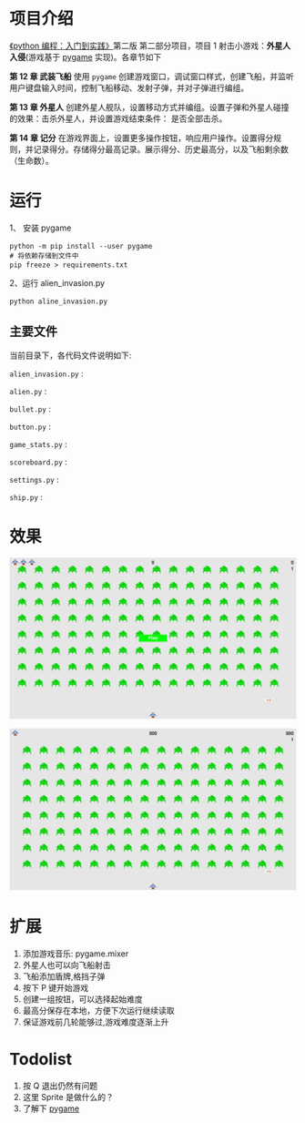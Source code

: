 <!-- @format -->

# 项目介绍

[《python 编程：入门到实践》](https://www.ituring.com.cn/book/2784)第二版 第二部分项目，项目 1 射击小游戏：**外星人入侵**(游戏基于 [pygame](https://www.pygame.org/) 实现)。各章节如下

**第 12 章 武装飞船**
使用 `pygame` 创建游戏窗口，调试窗口样式，创建飞船，并监听用户键盘输入时间，控制飞船移动、发射子弹，并对子弹进行编组。

**第 13 章 外星人**
创建外星人舰队，设置移动方式并编组。设置子弹和外星人碰撞的效果：击杀外星人，并设置游戏结束条件： 是否全部击杀。

**第 14 章 记分**
在游戏界面上，设置更多操作按钮，响应用户操作。设置得分规则，并记录得分。存储得分最高记录。展示得分、历史最高分，以及飞船剩余数（生命数）。

# 运行

1、 安装 pygame

```shell
python -m pip install --user pygame
# 将依赖存储到文件中
pip freeze > requirements.txt
```

2、运行 alien_invasion.py

```shell
python aline_invasion.py
```

## 主要文件

当前目录下，各代码文件说明如下:

`alien_invasion.py` :

`alien.py` :

`bullet.py` :

`button.py` :

`game_stats.py` :

`scoreboard.py` :

`settings.py` :

`ship.py` :

# 效果

![初始化](./images/效果.png)

![得分](./images/效果2.png)

# 扩展

1.  添加游戏音乐: pygame.mixer
2.  外星人也可以向飞船射击
3.  飞船添加盾牌,格挡子弹
4.  按下 P 键开始游戏
5.  创建一组按钮，可以选择起始难度
6.  最高分保存在本地，方便下次运行继续读取
7.  保证游戏前几轮能够过,游戏难度逐渐上升

# Todolist

1. 按 Q 退出仍然有问题
2. 这里 Sprite 是做什么的？
3. 了解下 [pygame](https://www.pygame.org/)
